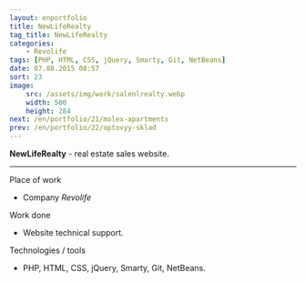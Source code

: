 ```yaml
---
layout: enportfolio
title: NewLifeRealty
tag_title: NewLifeRealty
categories:
    - Revolife
tags: [PHP, HTML, CSS, jQuery, Smarty, Git, NetBeans]
date: 07.08.2015 08:57
sort: 23
image: 
    src: /assets/img/work/salenlrealty.webp 
    width: 500
    height: 284
next: /en/portfolio/21/molex-apartments
prev: /en/portfolio/22/optovyy-sklad
---
```


**NewLifeRealty** - real estate sales website.

---

Place of work

* Company _Revolife_

Work done

* Website technical support.

Technologies / tools

* PHP, HTML, CSS, jQuery, Smarty, Git, NetBeans.

